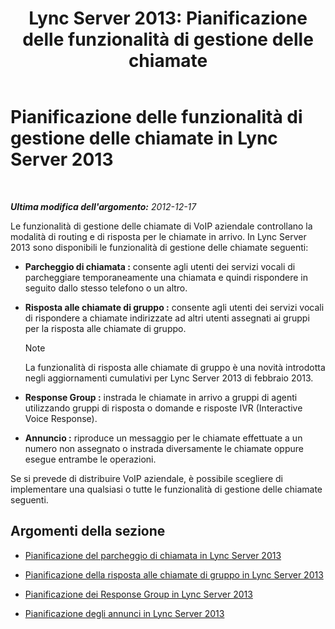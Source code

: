﻿---
title: 'Lync Server 2013: Pianificazione delle funzionalità di gestione delle chiamate'
TOCTitle: Pianificazione delle funzionalità di gestione delle chiamate
ms:assetid: 5f557345-5a04-45d6-b274-c02dbfe41b33
ms:mtpsurl: https://technet.microsoft.com/it-it/library/Gg398421(v=OCS.15)
ms:contentKeyID: 49300722
ms.date: 08/24/2015
mtps_version: v=OCS.15
ms.translationtype: HT
---

# Pianificazione delle funzionalità di gestione delle chiamate in Lync Server 2013

 

_**Ultima modifica dell'argomento:** 2012-12-17_

Le funzionalità di gestione delle chiamate di VoIP aziendale controllano la modalità di routing e di risposta per le chiamate in arrivo. In Lync Server 2013 sono disponibili le funzionalità di gestione delle chiamate seguenti:

  - **Parcheggio di chiamata :** consente agli utenti dei servizi vocali di parcheggiare temporaneamente una chiamata e quindi rispondere in seguito dallo stesso telefono o un altro.

  - **Risposta alle chiamate di gruppo :** consente agli utenti dei servizi vocali di rispondere a chiamate indirizzate ad altri utenti assegnati ai gruppi per la risposta alle chiamate di gruppo.
    

    > [!NOTE]
    > La funzionalità di risposta alle chiamate di gruppo è una novità introdotta negli aggiornamenti cumulativi per Lync Server 2013 di febbraio 2013.



  - **Response Group :** instrada le chiamate in arrivo a gruppi di agenti utilizzando gruppi di risposta o domande e risposte IVR (Interactive Voice Response).

  - **Annuncio :** riproduce un messaggio per le chiamate effettuate a un numero non assegnato o instrada diversamente le chiamate oppure esegue entrambe le operazioni.

Se si prevede di distribuire VoIP aziendale, è possibile scegliere di implementare una qualsiasi o tutte le funzionalità di gestione delle chiamate seguenti.

## Argomenti della sezione

  - [Pianificazione del parcheggio di chiamata in Lync Server 2013](lync-server-2013-planning-for-call-park.md)

  - [Pianificazione della risposta alle chiamate di gruppo in Lync Server 2013](lync-server-2013-planning-for-group-call-pickup.md)

  - [Pianificazione dei Response Group in Lync Server 2013](lync-server-2013-planning-for-response-groups.md)

  - [Pianificazione degli annunci in Lync Server 2013](lync-server-2013-planning-for-announcements.md)

